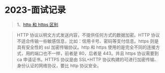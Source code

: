 # 2023-面试记录

> 1、[http 和 https 区别](https://blog.csdn.net/qq_38289815/article/details/80969419)

> HTTP 协议以明文方式发送内容，不提供任何方式的数据加密。HTTP 协议不适合传输一些敏感信息，比如：信用卡号、密码等支付信息。https 则是具有安全性的 ssl 加密传输协议。http 和 https 使用的是完全不同的连接方式，用的端口也不一样，前者是 80，后者是 443。并且 https 协议需要到 ca 申请证书。HTTPS 协议是由 SSL+HTTP 协议构建的可进行加密传输、身份认证的网络协议，要比 http 协议安全。
